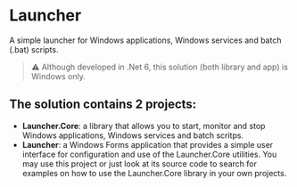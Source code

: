 # Launcher
A simple launcher for Windows applications, Windows services and batch (.bat) scripts.

> ⚠️ Although developed in .Net 6, this solution (both library and app) is Windows only.

## The solution contains 2 projects:
* **Launcher.Core**: a library that allows you to start, monitor and stop Windows applications, Windows services and batch scritps.
* **Launcher**: a Windows Forms application that provides a simple user interface for configuration and use of the Launcher.Core utilities. You may use this project or just look at its source code to search for examples on how to use the Launcher.Core library in your own projects.
